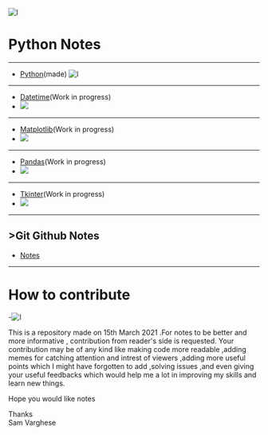  ![l](https://thumbs.gfycat.com/BasicNearBlackbuck-size_restricted.gif)
 
 

# Python Notes

****

- [Python](Python_Basics.md)(made) 
![l](https://www.ethans.co.in/wp-content/uploads/2020/03/course-inner.jpg)

****

- [Datetime](Python_Notes/Datetime.md)(Work in progress) 
- ![](https://encrypted-tbn0.gstatic.com/images?q=tbn:ANd9GcTklKcuBRcggXKxnQgzZrwT-t1Ugh8vygn58Q&usqp=CAU)

****

- [Matplotlib](Python_Notes/Matplotlib.md)(Work in progress)
- ![](https://matplotlib.org/devdocs/_static/logo2_compressed.svg)

****

- [Pandas](Python_Notes/Pandas.md)(Work in progress)
- ![](https://upload.wikimedia.org/wikipedia/commons/thumb/e/ed/Pandas_logo.svg/1200px-Pandas_logo.svg.png)

****

- [Tkinter](Python_Notes/Tkinter.md)(Work in progress)
- ![](https://data.whicdn.com/images/62282152/original.gif)

****

## >Git Github Notes
  
 - [Notes](Git_Notes.md)

****

# How to contribute

 -![l](https://media4.giphy.com/media/3o7TKNjg8dxB5ysRnW/giphy.gif)

This is a repository made on 15th March 2021 .For notes to be better and more informative , contribution from reader's side is requested. Your contribution may be of any kind like making code more readable ,adding memes for catching attention and intrest of viewers ,adding more useful points which I might have forgotten to add ,solving issues ,and even giving your useful  feedbacks which would help me a lot in improving my skills and learn new things.

Hope you would like notes

Thanks<br>
Sam Varghese
